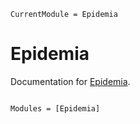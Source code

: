 ```@meta
CurrentModule = Epidemia
```

# Epidemia

Documentation for [Epidemia](https://github.com/andreaskoher/Epidemia.jl).

```@index
```

```@autodocs
Modules = [Epidemia]
```
